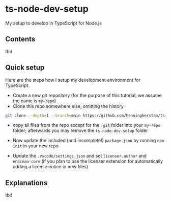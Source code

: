 # ts-node-dev-setup
My setup to develop in TypeScript for Node.js


## Contents
tbd

## Quick setup
Here are the steps how I setup my development environment for TypeScript.
- Create a new git repository (for the purpose of this tutorial, we assume the name is `my-repo`)
- Clone this repo somewhere else, omitting the history

```bash
git clone --depth=1 --branch=main https://github.com/henningkerstan/ts-node-dev-setup
```

- copy all files from the repo except for the `.git` folder into your `my-repo` folder; afterwards you may remove the `ts-node-dev-setup` folder 

- Now update the included (and incomplete!) `package.json` by running `npm init` in your new repo

- Update the `.vscode/settings.json` and set `licenser.author` and `enocean-core` (if you plan to use the licenser extension for automatically adding a license notice in new files)



## Explanations
tbd